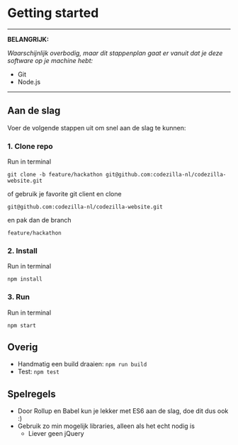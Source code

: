 # Getting started

-----

**BELANGRIJK:**

*Waarschijnlijk overbodig, maar dit stappenplan gaat er vanuit dat je deze software op je machine hebt:*

* Git
* Node.js

-----

## Aan de slag

Voer de volgende stappen uit om snel aan de slag te kunnen:

### 1. Clone repo
Run in terminal
```
git clone -b feature/hackathon git@github.com:codezilla-nl/codezilla-website.git
```

of gebruik je favorite git client en clone 

```
git@github.com:codezilla-nl/codezilla-website.git
``` 

en pak dan de branch 

```
feature/hackathon
``` 

### 2. Install
Run in terminal

```
npm install
```

### 3. Run
Run in terminal

```
npm start
```

## Overig
* Handmatig een build draaien: `npm run build`
* Test: `npm test`


## Spelregels
* Door Rollup en Babel kun je lekker met ES6 aan de slag, doe dit dus ook :)
* Gebruik zo min mogelijk libraries, alleen als het echt nodig is
    * Liever geen jQuery
